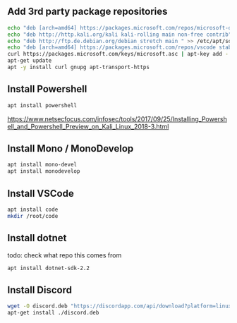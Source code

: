 ## Add 3rd party package repositories
```bash
echo "deb [arch=amd64] https://packages.microsoft.com/repos/microsoft-debian-stretch-prod stretch main" > /etc/apt/sources.list
echo "deb http://http.kali.org/kali kali-rolling main non-free contrib" >> /etc/apt/sources.list
echo "deb http://ftp.de.debian.org/debian stretch main " >> /etc/apt/sources.list
echo "deb [arch=amd64] https://packages.microsoft.com/repos/vscode stable main" > /etc/apt/sources.list.d/vscode.list
curl https://packages.microsoft.com/keys/microsoft.asc | apt-key add -
apt-get update
apt -y install curl gnupg apt-transport-https
```

## Install Powershell
```bash
apt install powershell
```

https://www.netsecfocus.com/infosec/tools/2017/09/25/Installing_Powershell_and_Powershell_Preview_on_Kali_Linux_2018-3.html

## Install Mono / MonoDevelop
```bash
apt install mono-devel
apt install monodevelop
```

## Install VSCode
```bash
apt install code
mkdir /root/code
```

## Install dotnet 
todo: check what repo this comes from
```bash
apt install dotnet-sdk-2.2
```

## Install Discord
```bash
wget -O discord.deb "https://discordapp.com/api/download?platform=linux&format=deb"
apt-get install ./discord.deb
```
